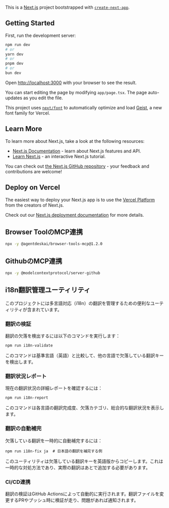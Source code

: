 This is a [Next.js](https://nextjs.org) project bootstrapped with [`create-next-app`](https://nextjs.org/docs/app/api-reference/cli/create-next-app).

## Getting Started

First, run the development server:

```bash
npm run dev
# or
yarn dev
# or
pnpm dev
# or
bun dev
```

Open [http://localhost:3000](http://localhost:3000) with your browser to see the result.

You can start editing the page by modifying `app/page.tsx`. The page auto-updates as you edit the file.

This project uses [`next/font`](https://nextjs.org/docs/app/building-your-application/optimizing/fonts) to automatically optimize and load [Geist](https://vercel.com/font), a new font family for Vercel.

## Learn More

To learn more about Next.js, take a look at the following resources:

- [Next.js Documentation](https://nextjs.org/docs) - learn about Next.js features and API.
- [Learn Next.js](https://nextjs.org/learn) - an interactive Next.js tutorial.

You can check out [the Next.js GitHub repository](https://github.com/vercel/next.js) - your feedback and contributions are welcome!

## Deploy on Vercel

The easiest way to deploy your Next.js app is to use the [Vercel Platform](https://vercel.com/new?utm_medium=default-template&filter=next.js&utm_source=create-next-app&utm_campaign=create-next-app-readme) from the creators of Next.js.

Check out our [Next.js deployment documentation](https://nextjs.org/docs/app/building-your-application/deploying) for more details.

## Browser ToolのMCP連携
```bash
npx -y @agentdeskai/browser-tools-mcp@1.2.0
```

## GithubのMCP連携
```bash
npx -y @modelcontextprotocol/server-github
```

## i18n翻訳管理ユーティリティ

このプロジェクトには多言語対応（i18n）の翻訳を管理するための便利なユーティリティが含まれています。

### 翻訳の検証

翻訳の欠落を検出するには以下のコマンドを実行します：

```
npm run i18n-validate
```

このコマンドは基準言語（英語）と比較して、他の言語で欠落している翻訳キーを検出します。

### 翻訳状況レポート

現在の翻訳状況の詳細レポートを確認するには：

```
npm run i18n-report
```

このコマンドは各言語の翻訳完成度、欠落カテゴリ、総合的な翻訳状況を表示します。

### 翻訳の自動補完

欠落している翻訳を一時的に自動補完するには：

```
npm run i18n-fix ja  # 日本語の翻訳を補完する例
```

このユーティリティは欠落している翻訳キーを英語版からコピーします。これは一時的な対処方法であり、実際の翻訳はあとで追加する必要があります。

### CI/CD連携

翻訳の検証はGitHub Actionsによって自動的に実行されます。翻訳ファイルを変更するPRやプッシュ時に検証が走り、問題があれば通知されます。